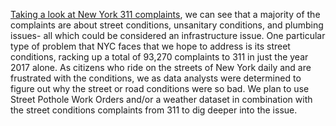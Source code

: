 [Taking a look at New York 311 complaints](https://public.tableau.com/app/profile/georgi.kalancha/viz/NYCPotholestoWeather/CIS4400DataStory?publish=yes), we can see that a majority of the complaints are about street conditions, unsanitary conditions, and plumbing issues- all which could be considered an infrastructure issue. One particular type of problem that NYC faces that we hope to address is its street conditions, racking up a total of 93,270 complaints to 311 in just the year 2017 alone. As citizens who ride on the streets of New York daily and are frustrated with the conditions, we as data analysts were determined to figure out why the street or road conditions were so bad. We plan to use Street Pothole Work Orders and/or a weather dataset in combination with the street conditions complaints from 311 to dig deeper into the issue.
